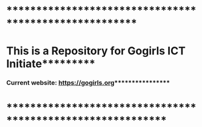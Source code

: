 # ******************************************************
# This is a Repository for Gogirls ICT Initiate*********
### Current website: https://gogirls.org****************
# ***********************************************************